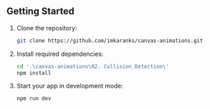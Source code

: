 ## Getting Started

1. Clone the repository:

   ```bash
   git clone https://github.com/imkaranks/canvas-animations.git
   ```

1. Install required dependencies:

   ```bash
   cd '.\canvas-animations\02. Collision_Detection\'
   npm install
   ```

1. Start your app in development mode:
   ```bash
   npm run dev
   ```
